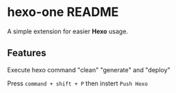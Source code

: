 # hexo-one README

A simple extension for easier __Hexo__ usage.

## Features

Execute hexo command "clean" "generate" and "deploy"

Press ```command + shift + P``` then instert ```Push Hexo```

